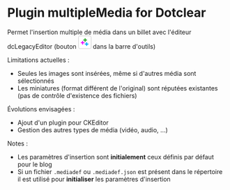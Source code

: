 # Plugin multipleMedia for Dotclear

Permet l'insertion multiple de média dans un billet avec l'éditeur dcLegacyEditor (bouton <img src="icon.svg" alt="icon" style="width: 1.5em; background-color: #fff; border: 1px solid #ccc; padding: .25em; border-radius: .25em;" /> dans la barre d'outils)

Limitations actuelles :

* Seules les images sont insérées, même si d'autres média sont sélectionnés
* Les miniatures (format différent de l'original) sont réputées existantes (pas de contrôle d'existence des fichiers)

Évolutions envisagées :

* Ajout d'un plugin pour CKEditor
* Gestion des autres types de média (vidéo, audio, …)

Notes :

* Les paramètres d'insertion sont **initialement** ceux définis par défaut pour le blog
* Si un fichier `.mediadef` ou `.mediadef.json` est présent dans le répertoire il est utilisé pour **initialiser** les paramètres d'insertion

